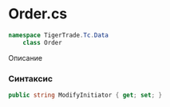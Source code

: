 
# Order.cs
```csharp
namespace TigerTrade.Tc.Data  
    class Order
```

Описание

### Синтаксис
```csharp
public string ModifyInitiator { get; set; }
```
